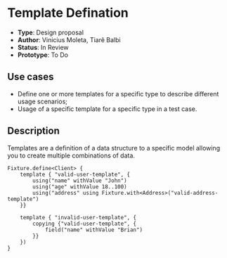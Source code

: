 # Template Defination

* **Type**: Design proposal
* **Author**: Vinicius Moleta, Tiarê Balbi
* **Status**: In Review
* **Prototype**: To Do

## Use cases
* Define one or more templates for a specific type to describe different usage scenarios;
* Usage of a specific template for a specific type in a test case.

## Description
Templates are a definition of a data structure to a specific model allowing you to create multiple combinations of data.

```
Fixture.define<Client> {
    template { "valid-user-template", {
        using("name" withValue "John")
        using("age" withValue 18..100)
        using("address" using Fixture.with<Address>("valid-address-template")
    }}

    template { "invalid-user-template", {
        copying {"valid-user-template", {
            field("name" withValue "Brian")
        }}
    })
}
```




